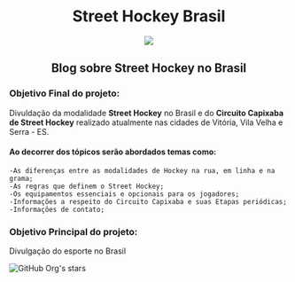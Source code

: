 <h1 align="center">Street Hockey Brasil</h1>

<p align="center">
<img src="http://img.shields.io/static/v1?label=STATUS&message=EM%20DESENVOLVIMENTO&color=GREEN&style=for-the-badge"/>
</p>

<h2 align="center">Blog sobre Street Hockey no Brasil</h2>

<h3>Objetivo Final do projeto:</h3>
Divuldação da modalidade <b>Street Hockey</b> no Brasil e do <b>Circuito Capixaba de Street Hockey</b> realizado atualmente nas cidades de
Vitória, Vila Velha e Serra - ES.

<h4>Ao decorrer dos tópicos serão abordados temas como:</h4>

```
-As diferenças entre as modalidades de Hockey na rua, em linha e na grama;
-As regras que definem o Street Hockey;
-Os equipamentos essenciais e opcionais para os jogadores;
-Informações a respeito do Circuito Capixaba e suas Etapas periódicas;
-Informações de contato;
```

<h3>Objetivo Principal do projeto:</h3>
Divulgação do esporte no Brasil

![GitHub Org's stars](https://img.shields.io/github/stars/Israel-Carneiro/street-hockey-br?style=social)
